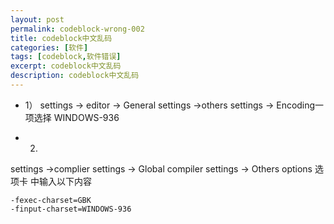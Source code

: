 ```yaml
---
layout: post
permalink: codeblock-wrong-002
title: codeblock中文乱码
categories: [软件]
tags: [codeblock,软件错误]
excerpt: codeblock中文乱码
description: codeblock中文乱码
---
```


* 1）
settings -> editor -> General settings
->others settings ->   Encoding一项选择 WINDOWS-936

* 2)
settings ->complier settings -> Global compiler settings
-> Others options 选项卡 中输入以下内容
```
-fexec-charset=GBK
-finput-charset=WINDOWS-936
```


